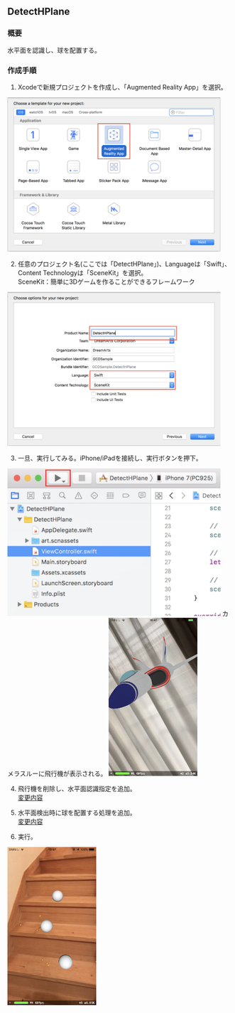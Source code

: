 ## DetectHPlane
### 概要
水平面を認識し、球を配置する。
### 作成手順  

1. Xcodeで新規プロジェクトを作成し、「Augmented Reality App」を選択。  
<img src="images/detect_hplane_select_ar.png" width="480"/>   

2. 任意のプロジェクト名(ここでは「DetectHPlane」)、Languageは「Swift」、Content Technologyは「SceneKit」を選択。  
SceneKit：簡単に3Dゲームを作ることができるフレームワーク  
<img src="images/detect_hplane_select_swift_scene_kit.png" width="480"/>  

3. 一旦、実行してみる。iPhone/iPadを接続し、実行ボタンを押下。  
<img src="images/detect_hplane_initial_run.png" width="480"/>  
カメラスルーに飛行機が表示される。  
<img src="images/detect_hplane_initial_run_ship.png" width="200"/>  

4. 飛行機を削除し、水平面認識指定を追加。  
[変更内容](https://github.com/da351hon/DetectHPlane/commit/2a964fc8b8b52a165174da7134336c1e415335cf)

5. 水平面検出時に球を配置する処理を追加。  
[変更内容](https://github.com/da351hon/DetectHPlane/commit/4280be1f1c8aea9408daf1aa038f70411c12b231)

6. 実行。
<img src="images/detect_hplane.png" width="200"/>  
